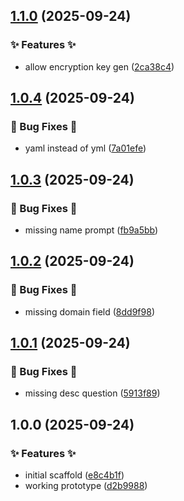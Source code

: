 ## [1.1.0](https://github.com/AtomiCloud/ketone.dotnet-api/compare/v1.0.4...v1.1.0) (2025-09-24)


### ✨ Features ✨

* allow encryption key gen ([2ca38c4](https://github.com/AtomiCloud/ketone.dotnet-api/commit/2ca38c4a942818be8f7b8bd39981e2e64fe7c31d))

## [1.0.4](https://github.com/AtomiCloud/ketone.dotnet-api/compare/v1.0.3...v1.0.4) (2025-09-24)


### 🐛 Bug Fixes 🐛

* yaml instead of yml ([7a01efe](https://github.com/AtomiCloud/ketone.dotnet-api/commit/7a01efe0ce2fa9ab0920a81977427d16b4c6e240))

## [1.0.3](https://github.com/AtomiCloud/ketone.dotnet-api/compare/v1.0.2...v1.0.3) (2025-09-24)


### 🐛 Bug Fixes 🐛

* missing name prompt ([fb9a5bb](https://github.com/AtomiCloud/ketone.dotnet-api/commit/fb9a5bb54294f93a5f64b86d10bc6386d81dbc81))

## [1.0.2](https://github.com/AtomiCloud/ketone.dotnet-api/compare/v1.0.1...v1.0.2) (2025-09-24)


### 🐛 Bug Fixes 🐛

* missing domain field ([8dd9f98](https://github.com/AtomiCloud/ketone.dotnet-api/commit/8dd9f98f5abb189011539fb065af847f135f1fd3))

## [1.0.1](https://github.com/AtomiCloud/ketone.dotnet-api/compare/v1.0.0...v1.0.1) (2025-09-24)


### 🐛 Bug Fixes 🐛

* missing desc question ([5913f89](https://github.com/AtomiCloud/ketone.dotnet-api/commit/5913f89a938fe0c7ef6c18e4cd821ae9649bbf26))

## 1.0.0 (2025-09-24)


### ✨ Features ✨

* initial scaffold ([e8c4b1f](https://github.com/AtomiCloud/ketone.dotnet-api/commit/e8c4b1fc0025cba77ef24053d2ff0c783145e166))
* working prototype ([d2b9988](https://github.com/AtomiCloud/ketone.dotnet-api/commit/d2b99884818500eed4f1ed960cd4201405c16109))

